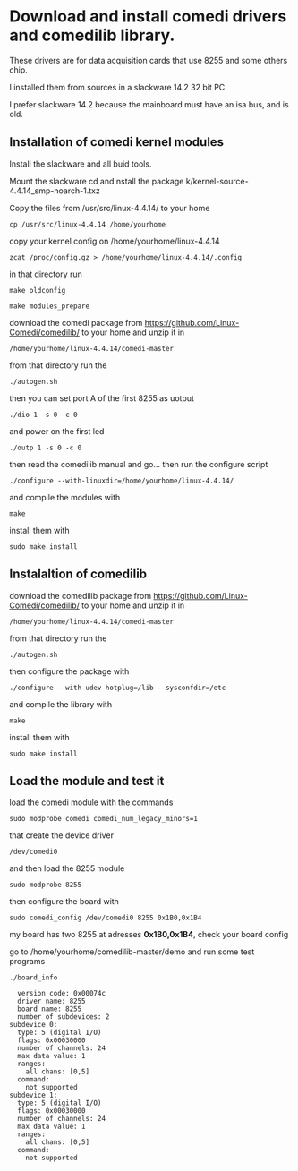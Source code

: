 # Download and install comedi drivers and comedilib library.

These drivers are for data acquisition cards that use 8255 and some others chip.

I installed them from sources in a slackware 14.2 32 bit PC.

I prefer slackware 14.2 because the mainboard must have an isa bus, and is old.

## Installation of comedi kernel modules

Install the slackware and all buid tools.

Mount the slackware cd and nstall the package k/kernel-source-4.4.14_smp-noarch-1.txz

Copy the files from /usr/src/linux-4.4.14/ to your home

```cp /usr/src/linux-4.4.14 /home/yourhome```

copy your kernel config on /home/yourhome/linux-4.4.14

```zcat /proc/config.gz > /home/yourhome/linux-4.4.14/.config```

in that directory run

```make oldconfig```

```make modules_prepare```

download the comedi package from https://github.com/Linux-Comedi/comedilib/ to your home and unzip it in

```/home/yourhome/linux-4.4.14/comedi-master```

from that directory run the

```./autogen.sh```

then you can set port A of the first 8255 as uotput

```./dio 1 -s 0 -c 0```

and power on the first led

```./outp 1 -s 0 -c 0```

then read the comedilib manual and go...
then run the configure script

```./configure --with-linuxdir=/home/yourhome/linux-4.4.14/```

and compile the modules with

```make```

install them with

```sudo make install```

## Instalaltion of comedilib

download the comedilib package from https://github.com/Linux-Comedi/comedilib/ to your home and unzip it in

```/home/yourhome/linux-4.4.14/comedi-master```

from that directory run the

```./autogen.sh```

then configure the package with

```./configure --with-udev-hotplug=/lib --sysconfdir=/etc```

and compile the library with

```make```

install them with

```sudo make install```

## Load the module and test it

load the comedi module with the commands

```sudo modprobe comedi comedi_num_legacy_minors=1```

that create the device driver

```/dev/comedi0```

and then load the 8255 module

```sudo modprobe 8255```

then configure the board with

```sudo comedi_config /dev/comedi0 8255 0x1B0,0x1B4```

my board has two 8255 at adresses **0x1B0,0x1B4**, check your board config

go to /home/yourhome/comedilib-master/demo and run some test programs

```./board_info```

```overall info:
  version code: 0x00074c
  driver name: 8255
  board name: 8255
  number of subdevices: 2
subdevice 0:
  type: 5 (digital I/O)
  flags: 0x00030000
  number of channels: 24
  max data value: 1
  ranges:
    all chans: [0,5]
  command:
    not supported
subdevice 1:
  type: 5 (digital I/O)
  flags: 0x00030000
  number of channels: 24
  max data value: 1
  ranges:
    all chans: [0,5]
  command:
    not supported
```
